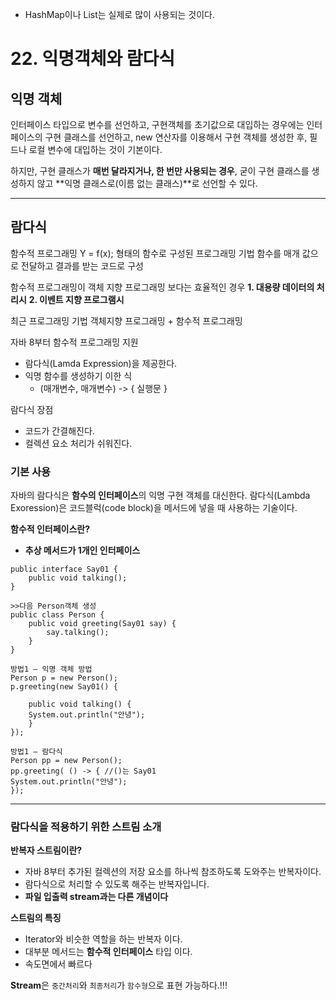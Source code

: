 - HashMap이나 List는 실제로 많이 사용되는 것이다.

# 22. 익명객체와 람다식

## 익명 객체

인터페이스 타입으로 변수를 선언하고, 구현객체를 초기값으로 대입하는 경우에는
인터페이스의 구현 클래스를 선언하고,
new 연산자를 이용해서 구현 객체를 생성한 후, 필드나 로컬 변수에 대입하는 것이 기본이다.

하지만,
구현 클래스가 **매번 달라지거나, 한 번만 사용되는 경우**, 굳이 구현 클래스를 생성하지 않고
**익명 클래스로(이름 없는 클래스)**로 선언할 수 있다.

---

## 람다식

함수적 프로그래밍
Y = f(x); 형태의 함수로 구성된 프로그래밍 기법
함수를 매개 값으로 전달하고 결과를 받는 코드로 구성

함수적 프로그래밍이 객체 지향 프로그래밍 보다는 효율적인 경우
**1. 대용량 데이터의 처리시**
**2. 이벤트 지향 프로그램시**

최근 프로그래밍 기법
객체지향 프로그래밍 + 함수적 프로그래밍

자바 8부터 함수적 프로그래밍 지원

- 람다식(Lamda Expression)을 제공한다.
- 익명 함수를 생성하기 이한 식
  - (매개변수, 매개변수) -> { 실행문 }

람다식 장점

- 코드가 간결해진다.
- 컬렉션 요소 처리가 쉬워진다.

### 기본 사용

자바의 람다식은 **함수의 인터페이스**의 익명 구현 객체를 대신한다.
람다식(Lambda Exoression)은 코드블럭(code block)을 메서드에 넣을 때 사용하는 기술이다.

**함수적 인터페이스란?**

- **추상 메서드가 1개인 인터페이스**

```
public interface Say01 {
    public void talking();
}

>>다음 Person객체 생성
public class Person {
    public void greeting(Say01 say) {
        say.talking();
    }
}
```

```
방법1 – 익명 객체 방법
Person p = new Person();
p.greeting(new Say01() {

    public void talking() {
    System.out.println("안녕");
    }
});

방법1 – 람다식
Person pp = new Person();
pp.greeting( () -> { //()는 Say01
System.out.println("안녕");
});
```

---

### 람다식을 적용하기 위한 스트림 소개

**반복자 스트림이란?**

- 자바 8부터 추가된 컬렉션의 저장 요소를 하나씩 참조하도록 도와주는 반복자이다.
- 람다식으로 처리할 수 있도록 해주는 반복자입니다.
- **파일 입출력 stream과는 다른 개념이다**

**스트림의 특징**

- Iterator와 비슷한 역할을 하는 반복자 이다.
- 대부분 메서드는 **함수적 인터페이스** 타입 이다.
- 속도면에서 빠르다

**Stream**은 `중간처리`와 `최종처리`가 `함수형`으로 표현 가능하다.!!!

